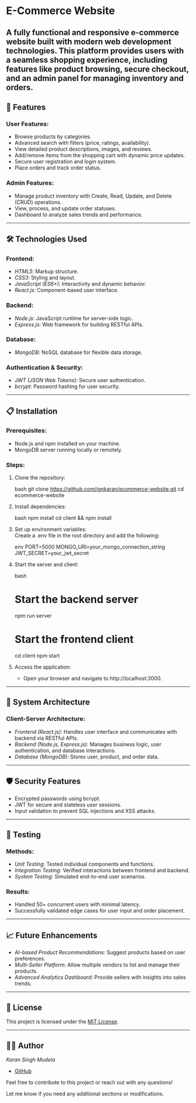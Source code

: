# E-Commerce Website

## A fully functional and responsive e-commerce website built with modern web development technologies. This platform provides users with a seamless shopping experience, including features like product browsing, secure checkout, and an admin panel for managing inventory and orders.

## 🚀 Features

### User Features:

- Browse products by categories.
- Advanced search with filters (price, ratings, availability).
- View detailed product descriptions, images, and reviews.
- Add/remove items from the shopping cart with dynamic price updates.
- Secure user registration and login system.
- Place orders and track order status.

### Admin Features:

- Manage product inventory with Create, Read, Update, and Delete (CRUD) operations.
- View, process, and update order statuses.
- Dashboard to analyze sales trends and performance.

---

## 🛠 Technologies Used

### Frontend:

- *HTML5*: Markup structure.
- *CSS3*: Styling and layout.
- *JavaScript (ES6+)*: Interactivity and dynamic behavior.
- *React.js*: Component-based user interface.

### Backend:

- *Node.js*: JavaScript runtime for server-side logic.
- *Express.js*: Web framework for building RESTful APIs.

### Database:

- *MongoDB*: NoSQL database for flexible data storage.

### Authentication & Security:

- *JWT (JSON Web Tokens)*: Secure user authentication.
- *bcrypt*: Password hashing for user security.

---

## 📋 Installation

### Prerequisites:

- Node.js and npm installed on your machine.
- MongoDB server running locally or remotely.

### Steps:

1. Clone the repository:

   bash
   git clone https://github.com/ignkaran/ecommerce-website.git
   cd ecommerce-website
   

2. Install dependencies:

   bash
   npm install
   cd client && npm install
   

3. Set up environment variables:  
   Create a .env file in the root directory and add the following:

   env
   PORT=5000
   MONGO_URI=your_mongo_connection_string
   JWT_SECRET=your_jwt_secret
   

4. Start the server and client:

   bash
   # Start the backend server
   npm run server

   # Start the frontend client
   cd client
   npm start
   

5. Access the application:
   - Open your browser and navigate to http://localhost:3000.

---

## 🧩 System Architecture

### Client-Server Architecture:

- *Frontend (React.js)*: Handles user interface and communicates with backend via RESTful APIs.
- *Backend (Node.js, Express.js)*: Manages business logic, user authentication, and database interactions.
- *Database (MongoDB)*: Stores user, product, and order data.

---

## 🛡 Security Features

- Encrypted passwords using bcrypt.
- JWT for secure and stateless user sessions.
- Input validation to prevent SQL injections and XSS attacks.

---

## 🧪 Testing

### Methods:

- *Unit Testing*: Tested individual components and functions.
- *Integration Testing*: Verified interactions between frontend and backend.
- *System Testing*: Simulated end-to-end user scenarios.

### Results:

- Handled 50+ concurrent users with minimal latency.
- Successfully validated edge cases for user input and order placement.

---

## 📈 Future Enhancements

- *AI-based Product Recommendations*: Suggest products based on user preferences.
- *Multi-Seller Platform*: Allow multiple vendors to list and manage their products.
- *Advanced Analytics Dashboard*: Provide sellers with insights into sales trends.

---

## 📜 License

This project is licensed under the [MIT License](LICENSE).

---

## 👨‍💻 Author

*Karan Singh Mudela*

- [GitHub](https://github.com/ignkaran)

Feel free to contribute to this project or reach out with any questions!



Let me know if you need any additional sections or modifications.
